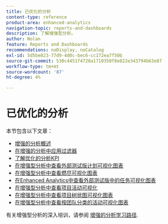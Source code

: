 ```yaml
---
title: 已优化的分析
content-type: reference
product-area: enhanced-analytics
navigation-topic: reports-and-dashboards
description: 了解增强型分析。
author: Nolan
feature: Reports and Dashboards
recommendations: noDisplay, noCatalog
exl-id: 5d5be823-77d9-4d0c-bec6-cc172ea7f50b
source-git-commit: 530c4451f4720a1710350f8e822e343794b63e87
workflow-type: tm+mt
source-wordcount: '87'
ht-degree: 4%

---
```


# 已优化的分析

本节包含以下文章：

* [增强的分析概述](../enhanced-analytics/enhanced-analytics-overview.md)
* [在增强的分析中应用过滤器](../enhanced-analytics/use-enhanced-analytics-filters.md)
* [了解优化的分析KPI](../enhanced-analytics/understand-enhanced-analytics-kpis.md)
* [在增强型分析中查看外部测试版计划可视化图表](../enhanced-analytics/flight-plan-overview.md)
* [在增强型分析中查看燃尽可视化图表](../enhanced-analytics/burndown-overview.md)
* [在Enhanced Analytics中查看外部测试版中的任务可视化图表](../enhanced-analytics/tasks-in-flight-overview.md)
* [在增强型分析中查看项目活动可视化](../enhanced-analytics/project-activity-overview.md)
* [在增强型分析中查看项目树状图可视化图表](../enhanced-analytics/project-treemap-overview.md)
* [在增强型分析中查看按团队分类的活动可视化图表](../enhanced-analytics/activity-by-team-overview.md)
<!--
* [View the Resource capacity visualization in Enhanced analytics](../enhanced-analytics/resource-capacity-overview.md) 
* [View the Team capacity visualization in Enhanced analytics](../enhanced-analytics/team-capacity-overview.md) 
* [View Enhanced analytics visualizations by duration](../enhanced-analytics/view-enhanced-analytics-charts-duration.md)-->

<!--
  <li data-mc-conditions="QuicksilverOrClassic.Draft mode"><a href="../enhanced-analytics/trend-views-overview.md" class="MCXref xref" xrefformat="{para}">Trend views overview</a> </li>
  -->

有关增强型分析的深入培训，请参阅 [增强的分析学习路径](https://one.workfront.com/s/enhanced-analytics-program).
